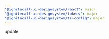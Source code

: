```yaml
---
"@ignitecall-ui-designsystem/react": major
"@ignitecall-ui-designsystem/tokens": major
"@ignitecall-ui-designsystem/ts-config": major
---
```


update
